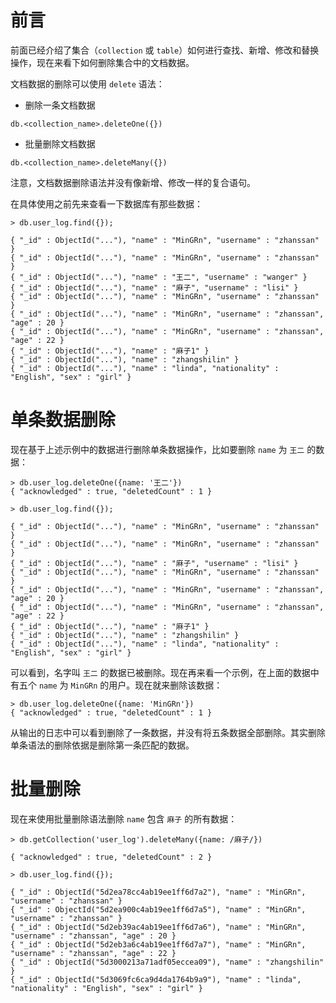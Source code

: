 # 前言

前面已经介绍了集合（`collection` 或 `table`）如何进行查找、新增、修改和替换操作，现在来看下如何删除集合中的文档数据。

文档数据的删除可以使用 `delete` 语法：

- 删除一条文档数据

```
db.<collection_name>.deleteOne({})
```

- 批量删除文档数据

```
db.<collection_name>.deleteMany({})
```

注意，文档数据删除语法并没有像新增、修改一样的复合语句。

在具体使用之前先来查看一下数据库有那些数据：

```
> db.user_log.find({});

{ "_id" : ObjectId("..."), "name" : "MinGRn", "username" : "zhanssan" }
{ "_id" : ObjectId("..."), "name" : "MinGRn", "username" : "zhanssan" }
{ "_id" : ObjectId("..."), "name" : "王二", "username" : "wanger" }
{ "_id" : ObjectId("..."), "name" : "麻子", "username" : "lisi" }
{ "_id" : ObjectId("..."), "name" : "MinGRn", "username" : "zhanssan" }
{ "_id" : ObjectId("..."), "name" : "MinGRn", "username" : "zhanssan", "age" : 20 }
{ "_id" : ObjectId("..."), "name" : "MinGRn", "username" : "zhanssan", "age" : 22 }
{ "_id" : ObjectId("..."), "name" : "麻子1" }
{ "_id" : ObjectId("..."), "name" : "zhangshilin" }
{ "_id" : ObjectId("..."), "name" : "linda", "nationality" : "English", "sex" : "girl" }
```

# 单条数据删除

现在基于上述示例中的数据进行删除单条数据操作，比如要删除 `name` 为 `王二` 的数据：

```
> db.user_log.deleteOne({name: '王二'})
{ "acknowledged" : true, "deletedCount" : 1 }

> db.user_log.find({});

{ "_id" : ObjectId("..."), "name" : "MinGRn", "username" : "zhanssan" }
{ "_id" : ObjectId("..."), "name" : "MinGRn", "username" : "zhanssan" }
{ "_id" : ObjectId("..."), "name" : "麻子", "username" : "lisi" }
{ "_id" : ObjectId("..."), "name" : "MinGRn", "username" : "zhanssan" }
{ "_id" : ObjectId("..."), "name" : "MinGRn", "username" : "zhanssan", "age" : 20 }
{ "_id" : ObjectId("..."), "name" : "MinGRn", "username" : "zhanssan", "age" : 22 }
{ "_id" : ObjectId("..."), "name" : "麻子1" }
{ "_id" : ObjectId("..."), "name" : "zhangshilin" }
{ "_id" : ObjectId("..."), "name" : "linda", "nationality" : "English", "sex" : "girl" }
```

可以看到，名字叫 `王二` 的数据已被删除。现在再来看一个示例，在上面的数据中有五个 `name` 为 `MinGRn` 的用户。现在就来删除该数据：

```
> db.user_log.deleteOne({name: 'MinGRn'})
{ "acknowledged" : true, "deletedCount" : 1 }
```

从输出的日志中可以看到删除了一条数据，并没有将五条数据全部删除。其实删除单条语法的删除依据是删除第一条匹配的数据。

# 批量删除

现在来使用批量删除语法删除 `name` 包含 `麻子` 的所有数据：

```
> db.getCollection('user_log').deleteMany({name: /麻子/})

{ "acknowledged" : true, "deletedCount" : 2 }

> db.user_log.find({});

{ "_id" : ObjectId("5d2ea78cc4ab19ee1ff6d7a2"), "name" : "MinGRn", "username" : "zhanssan" }
{ "_id" : ObjectId("5d2ea900c4ab19ee1ff6d7a5"), "name" : "MinGRn", "username" : "zhanssan" }
{ "_id" : ObjectId("5d2eb39ac4ab19ee1ff6d7a6"), "name" : "MinGRn", "username" : "zhanssan", "age" : 20 }
{ "_id" : ObjectId("5d2eb3a6c4ab19ee1ff6d7a7"), "name" : "MinGRn", "username" : "zhanssan", "age" : 22 }
{ "_id" : ObjectId("5d3000213a71adf05eccea09"), "name" : "zhangshilin" }
{ "_id" : ObjectId("5d3069fc6ca9d4da1764b9a9"), "name" : "linda", "nationality" : "English", "sex" : "girl" }
```